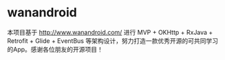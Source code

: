 # wanandroid
本项目基于 http://www.wanandroid.com/ 进行 MVP + OKHttp + RxJava + Retrofit + Glide + EventBus 等架构设计，努力打造一款优秀开源的可共同学习的App。感谢各位朋友的开源项目！
